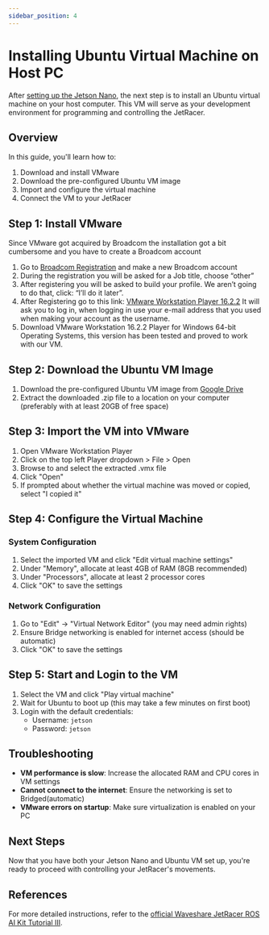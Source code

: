```yaml
---
sidebar_position: 4
---
```


# Installing Ubuntu Virtual Machine on Host PC

After [setting up the Jetson Nano](/docs/installation/installation_jetson), the next step is to install an Ubuntu virtual machine on your host computer. This VM will serve as your development environment for programming and controlling the JetRacer.

## Overview

In this guide, you'll learn how to:

1. Download and install VMware
2. Download the pre-configured Ubuntu VM image
3. Import and configure the virtual machine
4. Connect the VM to your JetRacer

## Step 1: Install VMware

Since VMware got acquired by Broadcom the installation got a bit cumbersome and you have to create a Broadcom account

1. Go to [Broadcom Registration](https://profile.broadcom.com/web/registration) and make a new Broadcom account
2. During the registration you will be asked for a Job title, choose “other”
3. After registering you will be asked to build your profile. We aren’t going to do that, click: “I’ll do it later”.
4. After Registering go to this link:
   [VMware Workstation Player 16.2.2](https://support.broadcom.com/group/ecx/productfiles?subFamily=VMware%20Workstation%20Player&displayGroup=VMware%20Workstation%20Player%2016&release=16.2.2&os=&servicePk=208715&language=EN&freeDownloads=true)
   It will ask you to log in, when logging in use your e-mail address that you used when making your account as the username.
5. Download VMware Workstation 16.2.2 Player for Windows 64-bit Operating Systems, this version has been tested and proved to work with our VM.

## Step 2: Download the Ubuntu VM Image

1. Download the pre-configured Ubuntu VM image from [Google Drive](https://drive.google.com/file/d/1u98h-GooQYXppDZCbRxvvfh2Zw3-cUcq/view?usp=sharing)
2. Extract the downloaded .zip file to a location on your computer (preferably with at least 20GB of free space)

## Step 3: Import the VM into VMware

1. Open VMware Workstation Player
2. Click on the top left Player dropdown > File > Open
3. Browse to and select the extracted .vmx file
4. Click "Open"
5. If prompted about whether the virtual machine was moved or copied, select "I copied it"

## Step 4: Configure the Virtual Machine

### System Configuration

1. Select the imported VM and click "Edit virtual machine settings"
2. Under "Memory", allocate at least 4GB of RAM (8GB recommended)
3. Under "Processors", allocate at least 2 processor cores
4. Click "OK" to save the settings

### Network Configuration

1. Go to "Edit" → "Virtual Network Editor" (you may need admin rights)
2. Ensure Bridge networking is enabled for internet access (should be automatic)
3. Click "OK" to save the settings

## Step 5: Start and Login to the VM

1. Select the VM and click "Play virtual machine"
2. Wait for Ubuntu to boot up (this may take a few minutes on first boot)
3. Login with the default credentials:
   - Username: `jetson`
   - Password: `jetson`

## Troubleshooting

- **VM performance is slow**: Increase the allocated RAM and CPU cores in VM settings
- **Cannot connect to the internet**: Ensure the networking is set to Bridged(automatic)
- **VMware errors on startup**: Make sure virtualization is enabled on your PC

## Next Steps

Now that you have both your Jetson Nano and Ubuntu VM set up, you're ready to proceed with controlling your JetRacer's movements.

## References

For more detailed instructions, refer to the [official Waveshare JetRacer ROS AI Kit Tutorial III](https://www.waveshare.com/wiki/JetRacer_ROS_AI_Kit_Tutorial_III%3A_Install_Ubuntu_Virtual_Image).
